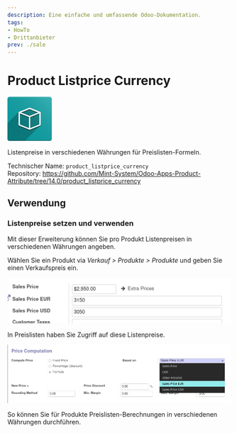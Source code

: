 ```yaml
---
description: Eine einfache und umfassende Odoo-Dokumentation.
tags:
- HowTo
- Drittanbieter
prev: ./sale
---
```

# Product Listprice Currency
![icon_oms_box](assets/icon_oms_box.png)

Listenpreise in verschiedenen Währungen für Preislisten-Formeln.

Technischer Name: `product_listprice_currency`\
Repository: <https://github.com/Mint-System/Odoo-Apps-Product-Attribute/tree/14.0/product_listprice_currency>

## Verwendung

### Listenpreise setzen und verwenden

Mit dieser Erweiterung können Sie pro Produkt Listenpreisen in verschiedenen Währungen angeben.

Wählen Sie ein Produkt via *Verkauf > Produkte > Produkte* und geben Sie einen Verkaufspreis ein.

![](assets/Product%20Listprice%20Currency%20Set.png)

In Preislisten haben Sie Zugriff auf diese Listenpreise.

![](assets/Product%20Listprice%20Currency%20Based%20on.png)

So können Sie für Produkte Preislisten-Berechnungen in verschiedenen Währungen durchführen.